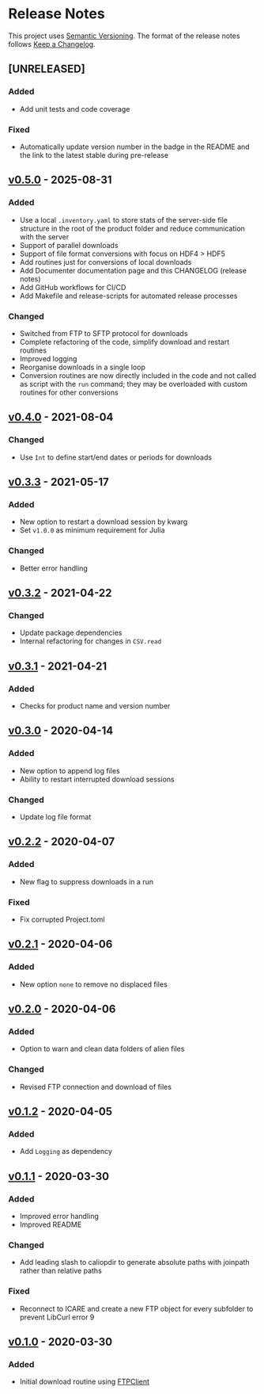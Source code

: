 # Release Notes

This project uses [Semantic Versioning](https://semver.org/spec/v2.0.0.html).
The format of the release notes follows [Keep a Changelog](https://keepachangelog.com/en/1.0.0/).

## [UNRELEASED]

### Added

- Add unit tests and code coverage

### Fixed

- Automatically update version number in the badge in the README and the link to the latest stable
  during pre-release

## [v0.5.0] - 2025-08-31

### Added

- Use a local `.inventory.yaml` to store stats of the server-side file structure
  in the root of the product folder and reduce communication with the server
- Support of parallel downloads
- Support of file format conversions with focus on HDF4 > HDF5
- Add routines just for conversions of local downloads
- Add Documenter documentation page and this CHANGELOG (release notes)
- Add GitHub workflows for CI/CD
- Add Makefile and release-scripts for automated release processes

### Changed

- Switched from FTP to SFTP protocol for downloads
- Complete refactoring of the code, simplify download and restart routines
- Improved logging
- Reorganise downloads in a single loop
- Conversion routines are now directly included in the code and not called as script with the
  `run` command; they may be overloaded with custom routines for other conversions

## [v0.4.0] - 2021-08-04

### Changed

- Use `Int` to define start/end dates or periods for downloads

## [v0.3.3] - 2021-05-17

### Added

- New option to restart a download session by kwarg
- Set `v1.0.0` as minimum requirement for Julia

### Changed

- Better error handling

## [v0.3.2] - 2021-04-22

### Changed

- Update package dependencies
- Internal refactoring for changes in `CSV.read`

## [v0.3.1] - 2021-04-21

### Added

- Checks for product name and version number

## [v0.3.0] - 2020-04-14

### Added

- New option to append log files
- Ability to restart interrupted download sessions

### Changed

- Update log file format

## [v0.2.2] - 2020-04-07

### Added

- New flag to suppress downloads in a run

### Fixed

- Fix corrupted Project.toml

## [v0.2.1] - 2020-04-06

### Added

- New option `none` to remove no displaced files

## [v0.2.0] - 2020-04-06

### Added

- Option to warn and clean data folders of alien files

### Changed

- Revised FTP connection and download of files

## [v0.1.2] - 2020-04-05

### Added

- Add `Logging` as dependency

## [v0.1.1] - 2020-03-30

### Added

- Improved error handling
- Improved README

### Changed

- Add leading slash to caliopdir to generate absolute paths with joinpath
rather than relative paths

### Fixed

- Reconnect to ICARE and create a new FTP object for every subfolder to
prevent LibCurl error 9

## [v0.1.0] - 2020-03-30

### Added

- Initial download routine using [FTPClient](https://github.com/invenia/FTPClient.jl.git)


<!-- Links generated by Changelog.jl -->

[v0.1.0]: https://github.com/LIM-AeroCloud/ICARE.jl/releases/tag/v0.1.0
[v0.1.1]: https://github.com/LIM-AeroCloud/ICARE.jl/releases/tag/v0.1.1
[v0.1.2]: https://github.com/LIM-AeroCloud/ICARE.jl/releases/tag/v0.1.2
[v0.2.0]: https://github.com/LIM-AeroCloud/ICARE.jl/releases/tag/v0.2.0
[v0.2.1]: https://github.com/LIM-AeroCloud/ICARE.jl/releases/tag/v0.2.1
[v0.2.2]: https://github.com/LIM-AeroCloud/ICARE.jl/releases/tag/v0.2.2
[v0.3.0]: https://github.com/LIM-AeroCloud/ICARE.jl/releases/tag/v0.3.0
[v0.3.1]: https://github.com/LIM-AeroCloud/ICARE.jl/releases/tag/v0.3.1
[v0.3.2]: https://github.com/LIM-AeroCloud/ICARE.jl/releases/tag/v0.3.2
[v0.3.3]: https://github.com/LIM-AeroCloud/ICARE.jl/releases/tag/v0.3.3
[v0.4.0]: https://github.com/LIM-AeroCloud/ICARE.jl/releases/tag/v0.4.0
[v0.5.0]: https://github.com/LIM-AeroCloud/ICARE.jl/releases/tag/v0.5.0
